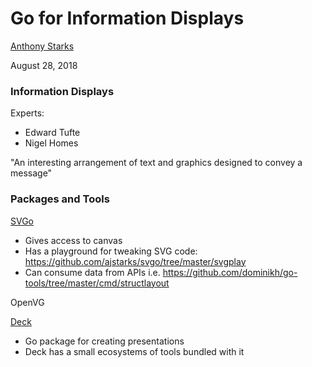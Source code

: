 # Go for Information Displays

[Anthony Starks](https://twitter.com/ajstarks)

August 28, 2018

### Information Displays
Experts:
- Edward Tufte
- Nigel Homes

"An interesting arrangement of text and graphics designed to convey a message"


### Packages and Tools

[SVGo](https://github.com/ajstarks/svgo)
- Gives access to canvas
- Has a playground for tweaking SVG code: https://github.com/ajstarks/svgo/tree/master/svgplay
- Can consume data from APIs i.e. https://github.com/dominikh/go-tools/tree/master/cmd/structlayout


OpenVG

[Deck](https://github.com/ajstarks/deck)
- Go package for creating presentations
- Deck has a small ecosystems of tools bundled with it